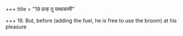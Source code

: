 +++
title = "19 प्राक् तु याथाकामी"

+++
19. But, before (adding the fuel, he is free to use the broom) at his pleasure
